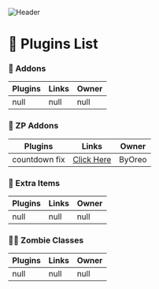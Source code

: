 ![Header](./[(https://github.com/byoreo/plugins-list)/.github/banner.jpg])

# 📂 Plugins List

### 🧩 Addons
Plugins  | Links | Owner
------------- | ------------- | ------------- |
null  | null | null

### 🧩 ZP Addons
Plugins  | Links | Owner
------------- | ------------- | ------------- |
countdown fix  | [Click Here](https://github.com/byoreo/zp-countdown-fix) | ByOreo

### 🔨 Extra Items
Plugins | Links | Owner
------------- | ------------- | ------------- |
null | null | null |

### 🧟‍♂️ Zombie Classes
Plugins | Links | Owner
------------- | ------------- | ------------- |
null | null | null |
